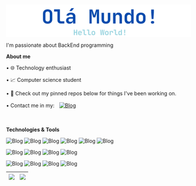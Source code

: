 <p><a><img align="center" src="./readme-header.png"></a></p>

I'm passionate about BackEnd programming

**About me**

• 🌐 Technology enthusiast

• 📈 Computer science student

• 🔭 Check out my pinned repos below for things I've been working on.

• Contact me in my:ㅤ[![Blog](https://img.shields.io/badge/LinkedIn-0077B5?style=for-the-badge&logo=linkedin&logoColor=white
)](https://www.linkedin.com/in/lucasbackdev/)

ㅤ

**Technologies & Tools**

![Blog](https://img.shields.io/badge/Python-14354C?style=for-the-badge&logo=python&logoColor=white
) ![Blog](https://img.shields.io/badge/JavaScript-F7DF1E?style=for-the-badge&logo=javascript&logoColor=black
) ![Blog](https://img.shields.io/badge/Java-ED8B00?style=for-the-badge&logo=openjdk&logoColor=white
) ![Blog](https://img.shields.io/badge/PHP-777BB4?style=for-the-badge&logo=php&logoColor=white
) ![Blog](https://img.shields.io/badge/C%2B%2B-00599C?style=for-the-badge&logo=c%2B%2B&logoColor=white
) ![Blog](https://img.shields.io/badge/C%23-239120?style=for-the-badge&logo=c-sharp&logoColor=white)


![Blog](https://img.shields.io/badge/.NET-5C2D91?style=for-the-badge&logo=.net&logoColor=white
) ![Blog](https://img.shields.io/badge/Node.js-43853D?style=for-the-badge&logo=node.js&logoColor=white
) ![Blog](https://img.shields.io/badge/Django-092E20?style=for-the-badge&logo=django&logoColor=white
) ![Blog](https://img.shields.io/badge/React-20232A?style=for-the-badge&logo=react&logoColor=61DAFB
)


![Blog](https://img.shields.io/badge/MySQL-00000F?style=for-the-badge&logo=mysql&logoColor=white
) ![Blog](https://img.shields.io/badge/PostgreSQL-316192?style=for-the-badge&logo=postgresql&logoColor=white
) ![Blog](https://img.shields.io/badge/MongoDB-4EA94B?style=for-the-badge&logo=mongodb&logoColor=white
) ![Blog](https://img.shields.io/badge/SQLite-07405E?style=for-the-badge&logo=sqlite&logoColor=white
) 

<markdown-accessiblity-table><table>
<thead>
<tr>
<th><a><img align="center" src="https://github-readme-stats.vercel.app/api?username=lucas-backDev&amp;show_icons=true&amp;theme=radical&amp;rank_icon=github&amp;title_color=fdfdfd&amp;bg_color=0d1117&amp;hide_border=true&amp;text_color=9d9d9d&amp;locale=pt-BR&amp;include_all_commits=true" style="max-width: 100%;"></a></th>
<th><a href="https://github.com/anuraghazra/github-readme-stats"><img align="center" src="https://github-readme-stats.vercel.app/api/top-langs/?username=lucas-backDev&amp;layout=compact&amp;title_color=fdfdfd&amp;bg_color=0d1117&amp;hide_border=true&amp;text_color=9d9d9d&amp;locale=pt-BR" style="max-width: 100%;"></a></th>
</tr>
</thead>
</table></markdown-accessiblity-table>
